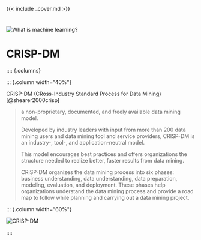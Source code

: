 {{< include _cover.md >}}

#

![What is machine learning?](https://imgs.xkcd.com/comics/machine_learning.png)

# CRISP-DM

:::: {.columns}

::: {.column width="40%"}

CRISP-DM (CRoss-Industry Standard Process for Data Mining) [@shearer2000crisp]

> a non-proprietary, documented, and freely available data mining model.
> 
> Developed by industry leaders with input from more than 200 data mining users and data mining tool and service providers, CRISP-DM is an industry-, tool-, and application-neutral model.
>
> This model encourages best practices and offers organizations the structure needed to realize better, faster results from data mining.
>
> CRISP-DM organizes the data mining process into six phases: business understanding, data understanding, data preparation, modeling, evaluation, and deployment.
> These phases help organizations understand the data mining process and provide a road map to follow while planning and carrying out a data mining project.

::: {.column width="60%"}

![CRISP-DM](https://upload.wikimedia.org/wikipedia/commons/thumb/b/b9/CRISP-DM_Process_Diagram.png/1280px-CRISP-DM_Process_Diagram.png)

::::